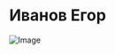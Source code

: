 # Иванов Егор
![Image](https://scontent-arn2-1.cdninstagram.com/vp/43390359dd99736087a412462bfd4a04/5AE48773/t51.2885-15/s640x640/sh0.08/e35/17127266_1628126080538698_9013434645311651840_n.jpg)
